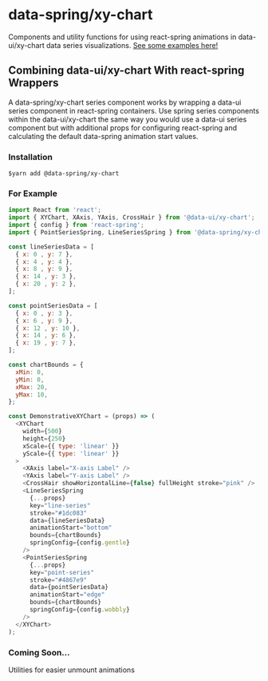 # data-spring/xy-chart
Components and utility functions for using react-spring animations in data-ui/xy-chart data series visualizations. [See some examples here!](https://mlcrazy.github.io/data-spring/)

## Combining data-ui/xy-chart With react-spring Wrappers
A data-spring/xy-chart series component works by wrapping a data-ui series component in react-spring containers. Use spring series components within the data-ui/xy-chart the same way you would use a data-ui series component but with additional props for configuring react-spring and calculating the default data-spring animation start values.

### Installation
```
$yarn add @data-spring/xy-chart
```

### For Example
```javascript
import React from 'react';
import { XYChart, XAxis, YAxis, CrossHair } from '@data-ui/xy-chart';
import { config } from 'react-spring';
import { PointSeriesSpring, LineSeriesSpring } from '@data-spring/xy-chart';

const lineSeriesData = [
  { x: 0 , y: 7 },
  { x: 4 , y: 4 },
  { x: 8 , y: 9 },
  { x: 14 , y: 3 },
  { x: 20 , y: 2 },
];

const pointSeriesData = [
  { x: 0 , y: 3 },
  { x: 6 , y: 9 },
  { x: 12 , y: 10 },
  { x: 14 , y: 6 },
  { x: 19 , y: 7 },
];

const chartBounds = {
  xMin: 0,
  yMin: 0,
  xMax: 20,
  yMax: 10,
};

const DemonstrativeXYChart = (props) => (
  <XYChart
    width={500}
    height={250}
    xScale={{ type: 'linear' }}
    yScale={{ type: 'linear' }}
  >
    <XAxis label="X-axis Label" />
    <YAxis label="Y-axis Label" />
    <CrossHair showHorizontalLine={false} fullHeight stroke="pink" />
    <LineSeriesSpring
      {...props}
      key="line-series"
      stroke="#1dc083"
      data={lineSeriesData}
      animationStart="bottom"
      bounds={chartBounds}
      springConfig={config.gentle}
    />
    <PointSeriesSpring
      {...props}
      key="point-series"
      stroke="#4867e9"
      data={pointSeriesData}
      animationStart="edge"
      bounds={chartBounds}
      springConfig={config.wobbly}
    />
  </XYChart>
);

```

### Coming Soon...
Utilities for easier unmount animations
